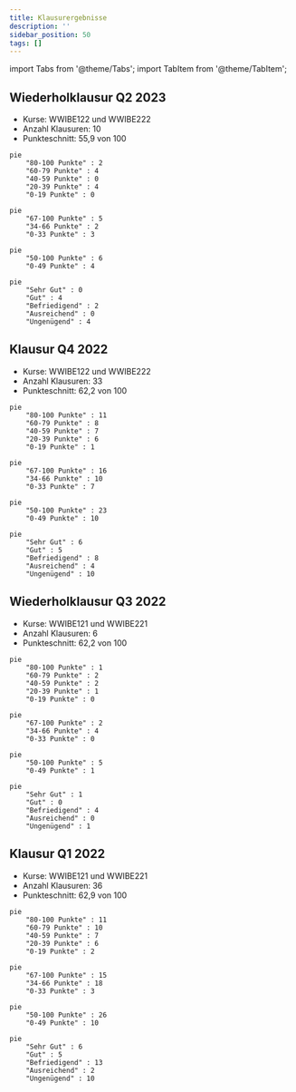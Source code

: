 ```yaml
---
title: Klausurergebnisse
description: ''
sidebar_position: 50
tags: []
---
```


import Tabs from '@theme/Tabs'; import TabItem from '@theme/TabItem';

## Wiederholklausur Q2 2023

- Kurse: WWIBE122 und WWIBE222
- Anzahl Klausuren: 10
- Punkteschnitt: 55,9 von 100

<Tabs>
  <TabItem value="points1" label="Punkteverteilung (1/5)" default>

```mermaid
pie
    "80-100 Punkte" : 2
    "60-79 Punkte" : 4
    "40-59 Punkte" : 0
    "20-39 Punkte" : 4
    "0-19 Punkte" : 0
```

  </TabItem>
  <TabItem value="points2" label="Punkteverteilung (1/3)">

```mermaid
pie
    "67-100 Punkte" : 5
    "34-66 Punkte" : 2
    "0-33 Punkte" : 3
```

  </TabItem>
  <TabItem value="points3" label="Punkteverteilung (1/2)">

```mermaid
pie
    "50-100 Punkte" : 6
    "0-49 Punkte" : 4
```

  </TabItem>
  <TabItem value="grades" label="Notenverteilung">

```mermaid
pie
    "Sehr Gut" : 0
    "Gut" : 4
    "Befriedigend" : 2
    "Ausreichend" : 0
    "Ungenügend" : 4
```

  </TabItem>
</Tabs>

## Klausur Q4 2022

- Kurse: WWIBE122 und WWIBE222
- Anzahl Klausuren: 33
- Punkteschnitt: 62,2 von 100

<Tabs>
  <TabItem value="points1" label="Punkteverteilung (1/5)" default>

```mermaid
pie
    "80-100 Punkte" : 11
    "60-79 Punkte" : 8
    "40-59 Punkte" : 7
    "20-39 Punkte" : 6
    "0-19 Punkte" : 1
```

  </TabItem>
  <TabItem value="points2" label="Punkteverteilung (1/3)">

```mermaid
pie
    "67-100 Punkte" : 16
    "34-66 Punkte" : 10
    "0-33 Punkte" : 7
```

  </TabItem>
  <TabItem value="points3" label="Punkteverteilung (1/2)">

```mermaid
pie
    "50-100 Punkte" : 23
    "0-49 Punkte" : 10
```

  </TabItem>
  <TabItem value="grades" label="Notenverteilung">

```mermaid
pie
    "Sehr Gut" : 6
    "Gut" : 5
    "Befriedigend" : 8
    "Ausreichend" : 4
    "Ungenügend" : 10
```

  </TabItem>
</Tabs>

## Wiederholklausur Q3 2022

- Kurse: WWIBE121 und WWIBE221
- Anzahl Klausuren: 6
- Punkteschnitt: 62,2 von 100

<Tabs>
  <TabItem value="points1" label="Punkteverteilung (1/5)" default>

```mermaid
pie
    "80-100 Punkte" : 1
    "60-79 Punkte" : 2
    "40-59 Punkte" : 2
    "20-39 Punkte" : 1
    "0-19 Punkte" : 0
```

  </TabItem>
  <TabItem value="points2" label="Punkteverteilung (1/3)">

```mermaid
pie
    "67-100 Punkte" : 2
    "34-66 Punkte" : 4
    "0-33 Punkte" : 0
```

  </TabItem>
  <TabItem value="points3" label="Punkteverteilung (1/2)">

```mermaid
pie
    "50-100 Punkte" : 5
    "0-49 Punkte" : 1
```

  </TabItem>
  <TabItem value="grades" label="Notenverteilung">

```mermaid
pie
    "Sehr Gut" : 1
    "Gut" : 0
    "Befriedigend" : 4
    "Ausreichend" : 0
    "Ungenügend" : 1
```

  </TabItem>
</Tabs>

## Klausur Q1 2022

- Kurse: WWIBE121 und WWIBE221
- Anzahl Klausuren: 36
- Punkteschnitt: 62,9 von 100

<Tabs>
  <TabItem value="points1" label="Punkteverteilung (1/5)" default>

```mermaid
pie
    "80-100 Punkte" : 11
    "60-79 Punkte" : 10
    "40-59 Punkte" : 7
    "20-39 Punkte" : 6
    "0-19 Punkte" : 2
```

  </TabItem>
  <TabItem value="points2" label="Punkteverteilung (1/3)">

```mermaid
pie
    "67-100 Punkte" : 15
    "34-66 Punkte" : 18
    "0-33 Punkte" : 3
```

  </TabItem>
  <TabItem value="points3" label="Punkteverteilung (1/2)">

```mermaid
pie
    "50-100 Punkte" : 26
    "0-49 Punkte" : 10
```

  </TabItem>
  <TabItem value="grades" label="Notenverteilung">

```mermaid
pie
    "Sehr Gut" : 6
    "Gut" : 5
    "Befriedigend" : 13
    "Ausreichend" : 2
    "Ungenügend" : 10
```

  </TabItem>
</Tabs>
